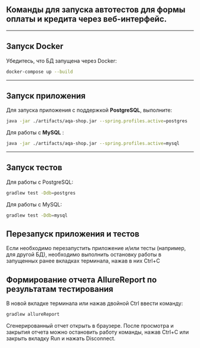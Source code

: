 
## Команды для запуска автотестов для формы оплаты и кредита через веб-интерфейс.
---

## Запуск Docker

Убедитесь, что БД запущена через Docker: 
```bash
docker-compose up --build
```
---

## Запуск приложения

Для запуска приложения с поддержкой **PostgreSQL**, выполните:

```bash
java -jar ./artifacts/aqa-shop.jar --spring.profiles.active=postgres
```

Для работы с **MySQL** :

```bash
java -jar ./artifacts/aqa-shop.jar --spring.profiles.active=mysql
```
---

## Запуск тестов
Для работы с PostgreSQL:
``` bash
gradlew test -Ddb=postgres
```
Для работы с  MySQL:
``` bash
gradlew test -Ddb=mysql
```
## Перезапуск приложения и тестов

Если необходимо перезапустить приложение и/или тесты (например, для другой БД), необходимо выполнить остановку работы в запущенных ранее вкладках терминала, нажав в них Ctrl+С

## Формирование отчета AllureReport по результатам тестирования

В новой вкладке терминала или нажав двойной Ctrl ввести команду:
``` bash
gradlew allureReport 
```
Сгенерированный отчет открыть в браузере. После просмотра и закрытия отчета можно остановить работу команды, нажав Ctrl+С или закрыть вкладку Run и нажать Disconnect.
